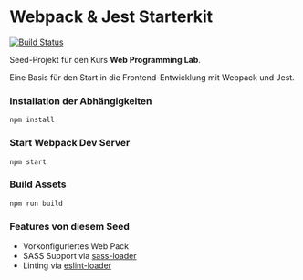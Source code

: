# Webpack & Jest Starterkit

[![Build Status](https://travis-ci.com/web-programming-lab/webpack-jest-seed.svg?branch=master)](https://travis-ci.com/web-programming-lab/webpack-jest-seed)

Seed-Projekt für den Kurs **Web Programming Lab**.

Eine Basis für den Start in die Frontend-Entwicklung mit Webpack und Jest.

### Installation der Abhängigkeiten

```
npm install
```

### Start Webpack Dev Server

```
npm start
```

### Build Assets 

```
npm run build
```

### Features von diesem Seed

* Vorkonfiguriertes Web Pack
* SASS Support via [sass-loader](https://github.com/jtangelder/sass-loader)
* Linting via [eslint-loader](https://github.com/MoOx/eslint-loader)
